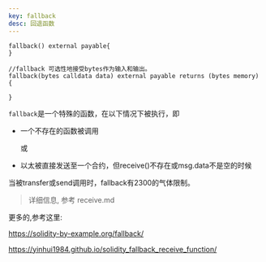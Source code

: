 ```yaml
---
key: fallback
desc: 回退函数
---
```


```solidity
fallback() external payable{
}

//fallback 可选性地接受bytes作为输入和输出。
fallback(bytes calldata data) external payable returns (bytes memory) {
  
}
```





`fallback`是一个特殊的函数，在以下情况下被执行，即

+ 一个不存在的函数被调用

  或

+ 以太被直接发送至一个合约，但receive()不存在或msg.data不是空的时候

  

当被transfer或send调用时，fallback有2300的气体限制。



> 详细信息, 参考 receive.md



更多的,参考这里:

 https://solidity-by-example.org/fallback/

https://yinhui1984.github.io/solidity_fallback_receive_function/


